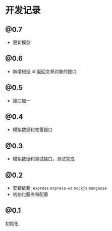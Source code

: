 # 开发记录

## @0.7

- 更新模型

## @0.6

- 新增根据 id 返回文章对象的接口

## @0.5

- 接口加一

## @0.4

- 模拟数据和完善接口

## @0.3

- 模拟数据和测试接口，测试完成

## @0.2

- 安装依赖: `express` `express-ws` `mockjs` `mongoose`
- 初始化服务和配置

## @0.1

初始化
